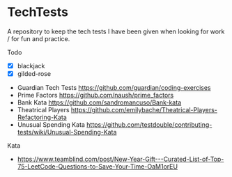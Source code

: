 # TechTests

A repository to keep the tech tests I have been given when looking for work / for fun and practice.

Todo 
- [x] blackjack
- [x] gilded-rose
- Guardian Tech Tests https://github.com/guardian/coding-exercises
- Prime Factors https://github.com/naush/prime_factors
- Bank Kata https://github.com/sandromancuso/Bank-kata
- Theatrical Players https://github.com/emilybache/Theatrical-Players-Refactoring-Kata
- Unusual Spending Kata https://github.com/testdouble/contributing-tests/wiki/Unusual-Spending-Kata


Kata 
- https://www.teamblind.com/post/New-Year-Gift---Curated-List-of-Top-75-LeetCode-Questions-to-Save-Your-Time-OaM1orEU
